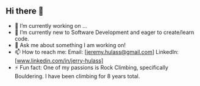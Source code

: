 ## Hi there 👋

- 🔭 I’m currently working on ...
- 🌱 I’m currently new to Software Development and eager to create/learn code.
- 💬 Ask me about something I am working on!
- 📫 How to reach me: Email: [jeremy.hulass@gmail.com] LinkedIn: [www.linkedin.com/in/jerry-hulass]
- ⚡ Fun fact: One of my passions is Rock Climbing, specifically Bouldering. I have been climbing for 8 years total.


